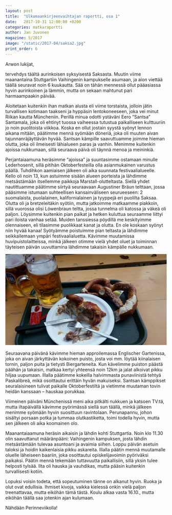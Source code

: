 ```yaml
---
layout: post
title:  "Ulkomaankirjeenvaihtajan raportti, osa 1"
date:   2017-10-31 12:00:00 +0200
categories: matkaraportti
author: Jan Juvonen
magazine: 5/2017
image: "/static/2017-04/saksa2.jpg"
print_order: 6
---
```


Arwon lukijat,

tervehdys täältä aurinkoisen syksyisestä Saksasta. Muutin viime maanantaina Stuttgartiin Vaihingenin kampukselle asumaan, ja aion viettää täällä seuravat noin 6 kuukautta. Sää on tähän mennessä ollut pääasiassa hyvin aurinkoinen ja lämmin, mutta on sekaan mahtunut pari harmaampaakin päivää.

Aloitetaan kuitenkin ihan matkan alusta eli viime torstaista, jolloin jätin turvallisen kotimaan taakseni ja hyppäsin lentokoneeseen, joka vei minut Riikan kautta Müncheniin. Perillä minua odotti ystäväni Eero “Santsa” Santamala, joka oli ehtinyt tuossa vaiheessa tutustua paikalliseen kulttuuriin jo noin puolitoista viikkoa. Koska en ollut jostain syystä syönyt lennon aikana mitään, päätimme mennä syömään döneriä, joka oli muuten aivan tajunnanräjäyttävän hyvää. Santsan kämpille saavuttuamme joimme hieman olutta, joka oli ilmeisesti lähialueen paras ja vanhin. Menimme kuitenkin ajoissa nukkumaan, sillä seuraava päivä oli täynnä menoa ja meininkiä.

Perjantaiaamuna heräsimme “ajoissa” ja suuntasimme ostamaan minulle Lederhosenit, sillä pitihän Oktoberfesteilla olla asianmukainen varustus päällä. Tuhdihkon aamiaisen jälkeen oli aika suunnata festivaalialueelle. Kello oli noin 13, kun astuimme sisään alueen porteista ja lähdimme metsästämään itsellemme paikkoja Marstall-olutteltasta. Siellä yhdet nautittuamme päätimme siirtyä seuraavaan Augustiner Bräun telttaan, jossa pääsimme istumaan suhteellisen kansainväliseen seurueeseen: 2 suomalaista, puolalainen, kalifornialainen ja tyyppejä eri puolilta Saksaa. Olutta oli ja bretzeleitäkin syötiin, mutta jatkoimme matkaamme piakkoin, sillä vuorossa olisi Löwenbraun teltta, jossa tunnelma oli katossa ja väkeä oli paljon. Löysimme kuitenkin pian paikat ja hetken kuluttua seuraamme liittyi pari iloista vanhaa setää. Muiden tanssiessa pöydillä me keskityimme olennaiseen, eli tilasimme puolikkaat kanat ja olutta. En ole koskaan syönyt niin hyvää kanaa! Syötyämme poistuimme pian teltasta ja lähdimme seikkailemaan ympäri festivaalialuetta. Kävimme muutamissa huvipuistolaitteissa, minkä jälkeen otimme vielä yhdet oluet ja toiminnan täyteisen päivän uuvuttamina lähdimme takaisin kämpälle nukkumaan.

<img src="/static/2017-04/saksa1.jpg">

Seuraavana päivänä kävimme hieman approilemassa Englischer Gartenissa, joka on aivan järkyttävän kokoinen puisto, josta voi mm. löytää kiinalaisen tornin, paljon puita ja tietysti Biergarteneita. Kun kävelimme puiston päästä päähän ja takaisin, matkaa kertyi yhteensä noin 12km ja jalat alkoivat pikku hiljaa uupumaan. Illalla päätimme kokeilla halvimmasta punaviinistä tehtyä Paskalibreä, mikä osoittautui erittäin hyvän makuiseksi. Santsan kämppikset seuralaisineen tulivat paikalle Oktoberfestiltä ja vietimme muutaman tovin heidän kanssaan – hauskaa porukkaa.

Viimeinen päiväni Münchenissä meni aika pitkälti nukkuen ja katsoen TV:tä, mutta iltapäivällä kävimme pyörimässä siellä sun täällä, minkä jälkeen menimme syömään hyvin suosittuun ravintolaan. Perunapannu, johon sisältyi porsaan potka ja tummaa olutkastiketta, toimi todella hyvin, mutta sen jälkeen oli aika koomainen olo.

Maanantaiaamuna heräsin aikaisin ja lähdin kohti Stuttgartia. Noin klo 11.30 olin saavuttanut määränpääni: Vaihingenin kampuksen, josta lähdin metsästämään tulevaa asuntoani ja avaimia siihen. Loppu päivän asetuin taloksi ja hoidin kaikenlaisia pikku askareita. Illalla päätin mennä muutamalle oluelle läheiseen baariin, joka osoittautui opiskelijavoimin pyöriväksi paikaksi. Päätin mennä tekemään tuttavuutta paikallisiin, sillä yksin tulee helposti tylsää. Ilta oli hauska ja vauhdikas, mutta pääsin kuitenkin turvallisesti kotiin.

Lopuksi voisin todeta, että sopeutuminen tänne on alkanut hyvin. Ruoka ja olut ovat edullisia. Ihmiset kivoja, vaikka kielessä onkin vielä paljon treenattavaa, mutta eiköhän tämä tästä. Koulu alkaa vasta 16.10., mutta eiköhän täällä saa jotenkin ajan kulumaan.


Nähdään Perinneviikolla!
